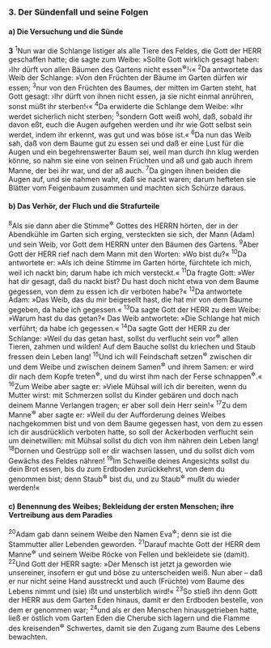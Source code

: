 ### 3. Der Sündenfall und seine Folgen

#### a) Die Versuchung und die Sünde

__3__
<sup>1</sup>Nun war die Schlange listiger als alle Tiere des Feldes, die Gott der HERR geschaffen hatte; die sagte zum Weibe: »Sollte Gott wirklich gesagt haben: ›Ihr dürft von allen Bäumen des Gartens nicht essen<sup title="d.h. also: von gar keinem Baum">&#x2732;</sup>!‹«
<sup>2</sup>Da antwortete das Weib der Schlange: »Von den Früchten der Bäume im Garten dürfen wir essen;
<sup>3</sup>nur von den Früchten des Baumes, der mitten im Garten steht, hat Gott gesagt: ›Ihr dürft von ihnen nicht essen, ja sie nicht einmal anrühren, sonst müßt ihr sterben!‹«
<sup>4</sup>Da erwiderte die Schlange dem Weibe: »Ihr werdet sicherlich nicht sterben;
<sup>5</sup>sondern Gott weiß wohl, daß, sobald ihr davon eßt, euch die Augen aufgehen werden und ihr wie Gott selbst sein werdet, indem ihr erkennt, was gut und was böse ist.«
<sup>6</sup>Da nun das Weib sah, daß von dem Baume gut zu essen sei und daß er eine Lust für die Augen und ein begehrenswerter Baum sei, weil man durch ihn klug werden könne, so nahm sie eine von seinen Früchten und aß und gab auch ihrem Manne, der bei ihr war, und der aß auch.
<sup>7</sup>Da gingen ihnen beiden die Augen auf, und sie nahmen wahr, daß sie nackt waren; darum hefteten sie Blätter vom Feigenbaum zusammen und machten sich Schürze daraus.

#### b) Das Verhör, der Fluch und die Strafurteile

<sup>8</sup>Als sie dann aber die Stimme<sup title="oder: das Geräusch der Schritte">&#x2732;</sup> Gottes des HERRN hörten, der in der Abendkühle im Garten sich erging, versteckten sie sich, der Mann (Adam) und sein Weib, vor Gott dem HERRN unter den Bäumen des Gartens.
<sup>9</sup>Aber Gott der HERR rief nach dem Mann mit den Worten: »Wo bist du?«
<sup>10</sup>Da antwortete er: »Als ich deine Stimme im Garten hörte, fürchtete ich mich, weil ich nackt bin; darum habe ich mich versteckt.«
<sup>11</sup>Da fragte Gott: »Wer hat dir gesagt, daß du nackt bist? Du hast doch nicht etwa von dem Baume gegessen, von dem zu essen ich dir verboten habe?«
<sup>12</sup>Da antwortete Adam: »Das Weib, das du mir beigesellt hast, die hat mir von dem Baume gegeben, da habe ich gegessen.«
<sup>13</sup>Da sagte Gott der HERR zu dem Weibe: »Warum hast du das getan?« Das Weib antwortete: »Die Schlange hat mich verführt; da habe ich gegessen.«
<sup>14</sup>Da sagte Gott der HERR zu der Schlange: »Weil du das getan hast, sollst du verflucht sein vor<sup title="oder: unter">&#x2732;</sup> allen Tieren, zahmen und wilden! Auf dem Bauche sollst du kriechen und Staub fressen dein Leben lang!
<sup>15</sup>Und ich will Feindschaft setzen<sup title="= herrschen lassen">&#x2732;</sup> zwischen dir und dem Weibe und zwischen deinem Samen<sup title="d.h. Nachwuchs, Nachkommenschaft">&#x2732;</sup> und ihrem Samen: er wird dir nach dem Kopfe treten<sup title="oder: dir den Kopf zertreten">&#x2732;</sup>, und du wirst ihm nach der Ferse schnappen<sup title="oder: ihn in die Ferse stechen">&#x2732;</sup>.«
<sup>16</sup>Zum Weibe aber sagte er: »Viele Mühsal will ich dir bereiten, wenn du Mutter wirst: mit Schmerzen sollst du Kinder gebären und doch nach deinem Manne Verlangen tragen; er aber soll dein Herr sein!«
<sup>17</sup>Zu dem Manne<sup title="oder: zu Adam">&#x2732;</sup> aber sagte er: »Weil du der Aufforderung deines Weibes nachgekommen bist und von dem Baume gegessen hast, von dem zu essen ich dir ausdrücklich verboten hatte, so soll der Ackerboden verflucht sein um deinetwillen: mit Mühsal sollst du dich von ihm nähren dein Leben lang!
<sup>18</sup>Dornen und Gestrüpp soll er dir wachsen lassen, und du sollst dich vom Gewächs des Feldes nähren!
<sup>19</sup>Im Schweiße deines Angesichts sollst du dein Brot essen, bis du zum Erdboden zurückkehrst, von dem du genommen bist; denn Staub<sup title="oder: Erde">&#x2732;</sup> bist du, und zu Staub<sup title="oder: Erde">&#x2732;</sup> mußt du wieder werden!«

#### c) Benennung des Weibes; Bekleidung der ersten Menschen; ihre Vertreibung aus dem Paradies

<sup>20</sup>Adam gab dann seinem Weibe den Namen Eva<sup title="eig. Chawwa = Lebenspenderin">&#x2732;</sup>; denn sie ist die Stammutter aller Lebenden geworden.
<sup>21</sup>Darauf machte Gott der HERR dem Manne<sup title="oder: Adam">&#x2732;</sup> und seinem Weibe Röcke von Fellen und bekleidete sie (damit).
<sup>22</sup>Und Gott der HERR sagte: »Der Mensch ist jetzt ja geworden wie unsereiner, insofern er gut und böse zu unterscheiden weiß. Nun aber – daß er nur nicht seine Hand ausstreckt und auch (Früchte) vom Baume des Lebens nimmt und (sie) ißt und unsterblich wird!«
<sup>23</sup>So stieß ihn denn Gott der HERR aus dem Garten Eden hinaus, damit er den Erdboden bestelle, von dem er genommen war;
<sup>24</sup>und als er den Menschen hinausgetrieben hatte, ließ er östlich vom Garten Eden die Cherube sich lagern und die Flamme des kreisenden<sup title="oder: zuckenden = funkelnden">&#x2732;</sup> Schwertes, damit sie den Zugang zum Baume des Lebens bewachten.